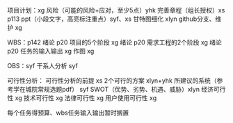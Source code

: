 项目计划：xg
风险（可能的风险+应对，至少5点）yhk
完善章程（组长授权）xs p113
ppt（小段文字，高亮标注重点）syf、xs
甘特图细化 xlyn
github分支、维护 xg


WBS：p142 绪论 p20
项目的5个阶段 xg 绪论 p20
需求工程的2个阶段 xg 绪论 p20
任务的输入输出 xg
作图 xg


OBS：syf
干系人分析 syf

可行性分析：
可行性分析的前提 xs
2个可行的方案 xlyn+yhk
所建议的系统（参考学在城院常规选题pdf） syf
SWOT（优势、劣势、机遇、威胁）xlyn
经济可行性 xg
技术可行性 xg
法律可行性 xg
用户使用可行性 xg


每个任务得预算、wbs任务输入输出暂时搁置
